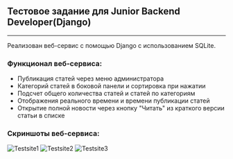 <h2>Тестовое задание для Junior Backend Developer(Django)</h2>
<hr>
Реализован веб-сервис с помощью Django с использованием SQLite.

<h3>Функционал веб-сервиса:</h3>
<ul>
 <li>Публикация статей через меню администратора</li>
 <li>Категорий статей в боковой панели и сортировка при нажатии</li>
 <li>Подсчет общего количества статей и статей по категориям</li>
  <li>Отображения реального времени и времени публикации статей</li>
  <li>Открытие полной новости через кнопку "Читать" из краткого версии статьи в списке</li>
</ul>

<h3>Скриншоты веб-сервиса:</h3>
<img src="https://i.ibb.co/fMXpYwX/Testsite1.jpg" alt="Testsite1">
<img src="https://i.ibb.co/5rXcdv0/Testsite2.jpg" alt="Testsite2">
<img src="https://i.ibb.co/V3pg0pv/Testsite3.jpg" alt="Testsite3">
